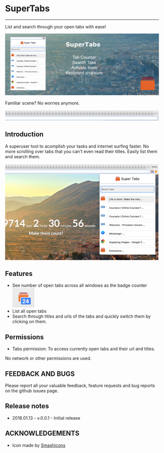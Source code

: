# SuperTabs
---

List and search through your open tabs with ease! 

![supertabs_1400](screenshots/supertabs_1400.png)



Familiar scene? No worries anymore. 

![supertab](screenshots/supertab_3.png)



## Introduction

A superuser tool to acomplish your tasks and internet surfing faster. No more scrolling over tabs that you can't even read their titles. Easily list them and search them. 

![supertab](screenshots/supertab.png)

## Features

- See number of open tabs across all windows as the badge counter ![badge](screenshots/badge.png)
- List all open tabs
- Search through titles and urls of the tabs and quickly switch them by clicking on them.

## Permissions
- Tabs permission: To access currently open tabs and their url and titles.

No network or other permissions are used. 


## FEEDBACK AND BUGS
Please report all your valuable feedback, feature requests and bug reports on the github issues page.

## Release notes

- 2018.01.13 - v.0.0.1 - Initial release

## ACKNOWLEDGEMENTS

- Icon made by <a href="https://www.flaticon.com/authors/smashicons" title="Smashicons">Smashicons</a> 